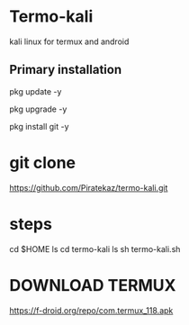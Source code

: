 # Termo-kali
kali linux for termux and android 
## Primary installation
pkg update -y

pkg upgrade -y

pkg install git -y

# git clone 
https://github.com/Piratekaz/termo-kali.git

# steps
cd $HOME
ls
cd termo-kali
ls
sh termo-kali.sh

# DOWNLOAD TERMUX
https://f-droid.org/repo/com.termux_118.apk
